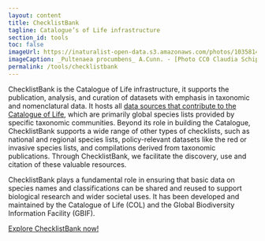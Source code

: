 ```yaml
---
layout: content
title: ChecklistBank
tagline: Catalogue’s of Life infrastructure
section_id: tools
toc: false
imageUrl: https://inaturalist-open-data.s3.amazonaws.com/photos/103581431/large.jpeg
imageCaption: _Pultenaea procumbens_ A.Cunn. - [Photo CC0 Claudia Schipp](https://www.inaturalist.org/photos/103581431)
permalink: /tools/checklistbank
---
```


ChecklistBank is the Catalogue of Life infrastructure, it supports the publication, analysis, and curation of datasets with emphasis in taxonomic and nomenclatural data. It hosts all [data sources that contribute to the Catalogue of Life](/data/sources), which are primarily global species lists provided by specific taxonomic communities. Beyond its role in building the Catalogue, ChecklistBank supports a wide range of other types of checklists, such as national and regional species lists, policy-relevant datasets like the red or invasive species lists, and compilations derived from taxonomic publications. Through ChecklistBank, we facilitate the discovery, use and citation of these valuable resources.

ChecklistBank plays  a fundamental role in ensuring that basic data on species names and classifications can be shared and reused to support biological research and wider societal uses. It has been developed and maintained by the Catalogue of Life (COL) and the Global Biodiversity Information Facility (GBIF).

[Explore ChecklistBank now!](https://www.checklistbank.org/)

